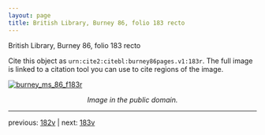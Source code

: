 ```yaml
---
layout: page
title: British Library, Burney 86, folio 183 recto
---
```


British Library, Burney 86, folio 183 recto

Cite this object as `urn:cite2:citebl:burney86pages.v1:183r`.  The full image is linked to a citation tool you can use to cite regions of the image.

[![burney_ms_86_f183r](http://www.homermultitext.org/iipsrv?IIIF=/project/homer/pyramidal/deepzoom/citebl/burney86imgs/v1/burney_ms_86_f183r.tif/full/800,/0/default.jpg)](http://www.homermultitext.org/ict2/?urn=urn:cite2:citebl:burney86imgs.v1:burney_ms_86_f183r) 

<p style="text-align: center; font-style: italic;">Image in the public domain.</p>

---

previous: [182v](../182v/) | next: [183v](../183v/)